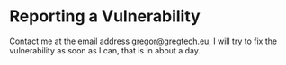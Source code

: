 # Reporting a Vulnerability

Contact me at the email address gregor@gregtech.eu, I will try to fix the vulnerability as soon as I can, that is in about a day.
